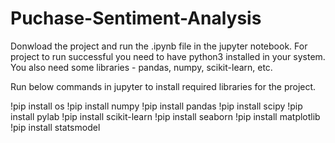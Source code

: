 # Puchase-Sentiment-Analysis
Donwload the project and run the .ipynb file in the jupyter notebook.
For project to run successful you need to have python3 installed in your system.
You also need some libraries - pandas, numpy, scikit-learn, etc.

Run below commands in jupyter to install required libraries for the project.

!pip install os
!pip install numpy
!pip install pandas
!pip install scipy
!pip install pylab
!pip install scikit-learn
!pip install seaborn
!pip install matplotlib
!pip install statsmodel
